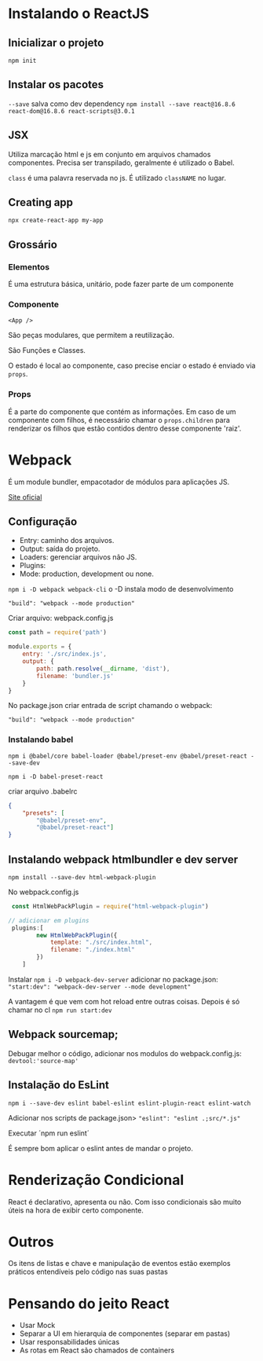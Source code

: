 # Instalando o ReactJS

## Inicializar o projeto

`npm init`

## Instalar os pacotes

`--save` salva como dev dependency
`npm install --save react@16.8.6 react-dom@16.8.6 react-scripts@3.0.1`

## JSX

Utiliza marcação html e js em conjunto em arquivos chamados componentes. Precisa ser transpilado, geralmente é utilizado o Babel.

`class` é uma palavra reservada no js. É utilizado `classNAME` no lugar.

## Creating app
`npx create-react-app my-app`

## Grossário

### Elementos

É uma estrutura básica, unitário, pode fazer parte de um componente

### Componente

`<App />`

São peças modulares, que permitem a reutilização.

São Funções e Classes.

O estado é local ao componente, caso precise enciar o estado é enviado via `props`.

### Props

É a parte do componente que contém as informações. Em caso de um componente com filhos, é necessário chamar o `props.children` para renderizar os filhos que estão contidos dentro desse componente 'raiz'.

# Webpack

É um module bundler, empacotador de módulos para aplicações JS.

[Site oficial](https://webpack.js.org/)

## Configuração

- Entry: caminho dos arquivos.
- Output: saída do projeto.
- Loaders: gerenciar arquivos  não JS.
- Plugins:
- Mode: production, development ou none.

`npm i -D webpack webpack-cli`
o -D instala modo de desenvolvimento

`"build": "webpack --mode production"`

Criar arquivo: webpack.config.js

```js
const path = require('path')

module.exports = {
    entry: './src/index.js',
    output: {
        path: path.resolve(__dirname, 'dist'),
        filename: 'bundler.js'
    }
}
```

No package.json criar entrada de script chamando o webpack:

`"build": "webpack --mode production"`


### Instalando babel

`npm i @babel/core babel-loader @babel/preset-env @babel/preset-react --save-dev`

`npm i -D babel-preset-react`

criar arquivo .babelrc

```json
{
    "presets": [
        "@babel/preset-env",
        "@babel/preset-react"]
}
```

## Instalando webpack htmlbundler e dev server

`npm install --save-dev html-webpack-plugin`

No webpack.config.js

```js
 const HtmlWebPackPlugin = require("html-webpack-plugin")

// adicionar em plugins
 plugins:[
        new HtmlWebPackPlugin({
            template: "./src/index.html",
            filename: "./index.html"
        })
    ]
```

Instalar `npm i -D webpack-dev-server`
adicionar no package.json: `"start:dev": "webpack-dev-server --mode development"`

A vantagem é que vem com hot reload entre outras coisas. Depois é só chamar no cl `npm run start:dev`

## Webpack sourcemap;
 Debugar melhor o código, adicionar nos modulos do webpack.config.js: `devtool:'source-map'`
## Instalação do EsLint

`npm i --save-dev eslint babel-eslint eslint-plugin-react eslint-watch`

Adicionar nos scripts de package.json> `"eslint": "eslint .;src/*.js"`

Executar ´npm run eslint´

É sempre bom aplicar o eslint antes de mandar o projeto.

# Renderização Condicional

React é declarativo, apresenta ou não. Com isso condicionais são muito úteis na hora de exibir certo componente.


# Outros

Os itens de listas e chave e manipulação de eventos estão exemplos práticos entendíveis pelo código nas suas pastas

# Pensando do jeito React

- Usar Mock
- Separar a UI em hierarquia de componentes (separar em pastas)
- Usar responsabilidades únicas
- As rotas em React são chamados de containers
